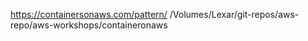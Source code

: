
https://containersonaws.com/pattern/
/Volumes/Lexar/git-repos/aws-repo/aws-workshops/containeronaws